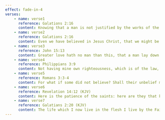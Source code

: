 ```yaml
---
effect: fade-in-4
verses:
    - name: verse1
      reference: Galations 2:16
      content: Knowing that a man is not justified by the works of the law, but by the faith of Jesus Christ,
    - name: verse2
      reference: Galations 2:16
      content: Even we have believed in Jesus Christ, that we might be justified by the faith of Christ, and not by the works of the law: for by the works of the law shall no flesh be justified.
    - name: verse3
      reference: John 15:13
      content: Greater love hath no man than this, that a man lay down his life for his friends.
    - name: verse4
      reference: Philippians 3:9
      content: Not having mine own righteousness, which is of the law, but that which is through the Faith of Christ, the righteousness which is of God by faith.
    - name: verse5
      reference: Romans 3:3-4
      content: For what if some did not believe? Shall their unbelief make the Faith of God without effect? God forbid: yea, let God be true, but every man a liar.
    - name: verse6
      reference: Revelation 14:12 (KJV)
      content: Here is the patience of the saints: here are they that keep the Faith of Jesus
    - name: verse7
      reference: Galatians 2:20 (KJV)
      content: The life which I now live in the flesh I live by the Faith of the Son of God, who loved me, and gave himself for me.
---
```

